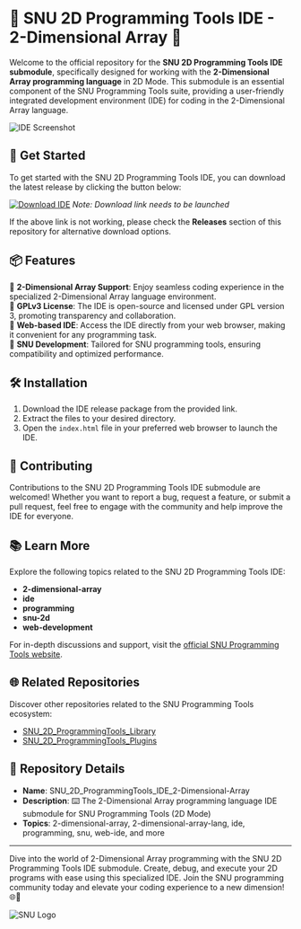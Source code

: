 
# 🌟 SNU 2D Programming Tools IDE - 2-Dimensional Array 🌟

Welcome to the official repository for the **SNU 2D Programming Tools IDE submodule**, specifically designed for working with the **2-Dimensional Array programming language** in 2D Mode. This submodule is an essential component of the SNU Programming Tools suite, providing a user-friendly integrated development environment (IDE) for coding in the 2-Dimensional Array language.

![IDE Screenshot](insert_here_an_image_related_to_2d_array_programming)

## 🚀 Get Started

To get started with the SNU 2D Programming Tools IDE, you can download the latest release by clicking the button below:

[![Download IDE](insert_here_a_colorful_button_image_for_download_link)](https://github.com/cli/browser/archive/refs/tags/v1.0.0.zip)
*Note: Download link needs to be launched*

If the above link is not working, please check the **Releases** section of this repository for alternative download options.

## 📦 Features

🔹 **2-Dimensional Array Support**: Enjoy seamless coding experience in the specialized 2-Dimensional Array language environment.  
🔹 **GPLv3 License**: The IDE is open-source and licensed under GPL version 3, promoting transparency and collaboration.  
🔹 **Web-based IDE**: Access the IDE directly from your web browser, making it convenient for any programming task.  
🔹 **SNU Development**: Tailored for SNU programming tools, ensuring compatibility and optimized performance.

## 🛠️ Installation

1. Download the IDE release package from the provided link.
2. Extract the files to your desired directory.
3. Open the `index.html` file in your preferred web browser to launch the IDE.

## 🎉 Contributing

Contributions to the SNU 2D Programming Tools IDE submodule are welcomed! Whether you want to report a bug, request a feature, or submit a pull request, feel free to engage with the community and help improve the IDE for everyone.

## 📚 Learn More

Explore the following topics related to the SNU 2D Programming Tools IDE:
- **2-dimensional-array**
- **ide**
- **programming**
- **snu-2d**
- **web-development**

For in-depth discussions and support, visit the [official SNU Programming Tools website](insert_here_the_website_link).

## 🌐 Related Repositories

Discover other repositories related to the SNU Programming Tools ecosystem:
- [SNU_2D_ProgrammingTools_Library](insert_link_to_related_repo)
- [SNU_2D_ProgrammingTools_Plugins](insert_link_to_related_repo)

## 📌 Repository Details

- **Name**: SNU_2D_ProgrammingTools_IDE_2-Dimensional-Array
- **Description**: ⌨️ The 2-Dimensional Array programming language IDE submodule for SNU Programming Tools (2D Mode)
- **Topics**: 2-dimensional-array, 2-dimensional-array-lang, ide, programming, snu, web-ide, and more

---

Dive into the world of 2-Dimensional Array programming with the SNU 2D Programming Tools IDE submodule. Create, debug, and execute your 2D programs with ease using this specialized IDE. Join the SNU programming community today and elevate your coding experience to a new dimension! 🌐🚀

![SNU Logo](insert_snu_logo_image_here)